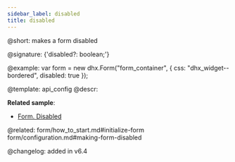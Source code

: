 ```yaml
---
sidebar_label: disabled
title: disabled
---          
```


@short: makes a form disabled

@signature: {'disabled?: boolean;'}

@example: 
var form = new dhx.Form("form_container", {
	css: "dhx_widget--bordered",
	disabled: true
});

@template:	api_config
@descr: 


**Related sample**:
- [Form. Disabled](https://snippet.dhtmlx.com/7qjwg2sw)

@related: form/how_to_start.md#initialize-form
form/configuration.md#making-form-disabled

@changelog: added in v6.4
